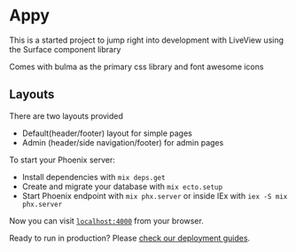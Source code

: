 # Appy

This is a started project to jump right into development with LiveView using the Surface component library

Comes with bulma as the primary css library and font awesome icons

## Layouts
There are two layouts provided
- Default(header/footer) layout for simple pages
- Admin (header/side navigation/footer) for admin pages

To start your Phoenix server:

  * Install dependencies with `mix deps.get`
  * Create and migrate your database with `mix ecto.setup`
  * Start Phoenix endpoint with `mix phx.server` or inside IEx with `iex -S mix phx.server`

Now you can visit [`localhost:4000`](http://localhost:4000) from your browser.

Ready to run in production? Please [check our deployment guides](https://hexdocs.pm/phoenix/deployment.html).
